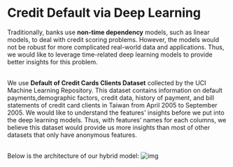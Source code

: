 # Credit Default via Deep Learning

Traditionally, banks use **non-time dependency** models, such as linear models, to deal with credit scoring problems. However, the models would not be robust for more complicated real-world data and applications. Thus, we would like to leverage time-related deep learning models to provide better insights for this problem.

<br> We use **Default of Credit Cards Clients Dataset** collected by the UCI Machine Learning Repository. This dataset contains information on default payments,demographic factors, credit data, history of payment, and bill statements of credit card clients in Taiwan from April 2005 to September 2005. We would like to understand the features' insights before we put into the deep learning models. Thus, with features’ names for each columns, we believe this dataset would provide us more insights than most of other datasets that only have anonymous features.

<br> Below is the architecture of our hybrid model: 
![img](https://i.imgur.com/pei6Ef7.png)
